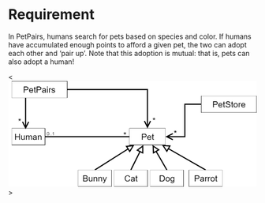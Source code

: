 # Requirement
In PetPairs, humans search for pets based on species and color.
If humans have accumulated enough points to afford a given pet, the two can adopt each other and ‘pair up’. 
Note that this adoption is mutual: that is, pets can also adopt a human!  
<p>
    <<img src="uml_petpair.png"/>>
</p>
